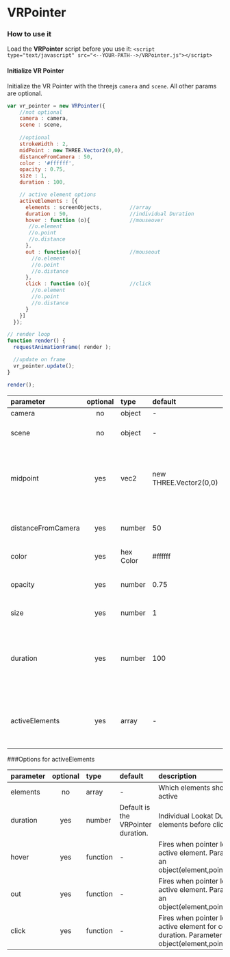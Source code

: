 # VRPointer

### How to use it
Load the **VRPointer** script before you use it:
`<script type="text/javascript" src="<--YOUR-PATH-->/VRPointer.js"></script>`

#### Initialize VR Pointer
Initialize the VR Pointer with the threejs `camera` and `scene`. All other params are optional.

```js
var vr_pointer = new VRPointer({
    //not optional
    camera : camera,
    scene : scene,
    
    //optional
    strokeWidth : 2,                  
    midPoint : new THREE.Vector2(0,0),
    distanceFromCamera : 50,          
    color : '#ffffff',                
    opacity : 0.75,                   
    size : 1,                         
    duration : 100,                   

    // active element options
    activeElements : [{                 
      elements : screenObjects,         //array
      duration : 50,                    //individual Duration
      hover : function (o){             //mouseover
       //o.element
       //o.point
       //o.distance
      },
      out : function(o){                //mouseout
        //o.element
        //o.point
        //o.distance
      },
      click : function (o){             //click
        //o.element
        //o.point
        //o.distance
      }
    }]
  });

// render loop
function render() { 
  requestAnimationFrame( render );

  //update on frame
  vr_pointer.update();
}

render();

```


| parameter          | optional      | type      | default  | description  |
| :-------------     |:-------------:|:-------------| :--------| :------------|
| camera             | no            | object              | -        | Camera |
| scene              | no            | object            | -        | scene the pointer is append to   |
| midpoint           | yes           | vec2           | new THREE.Vector2(0,0) | Set the location for the Pointer. Default is in the center of the window. |
| distanceFromCamera | yes           | number           | 50       | Pointer distance relative to camera |
| color              | yes           | hex Color           | #ffffff  | Color of the Pointer |
| opacity            | yes           | number           | 0.75     | Circle fill opacity while hovering  |
| size               | yes           | number           | 1        | Size of Pointer  |
| duration           | yes           | number           | 100      | How long you have to look at the element before the click function executes?  |
| activeElements     | yes           | array           | -        | Define active Elements. See table below for more info  |


###Options for activeElements

| parameter          | optional      | type      | default  | description  |
| -------------      |:-------------:|:----------| :--------| :------------|
| elements           | no            | array     | -        | Which elements should be active |
| duration           | yes           | number    | Default is the VRPointer duration.  | Individual Lookat Duration for elements before click is fired.|
| hover              | yes           | function  | -  | Fires when pointer looks at an active element. Parameter is an object(element,point,distance)  |
| out                | yes           | function  | -  | Fires when pointer leave an active element. Parameter is an object(element,point,distance)  |
| click              | yes           | function  | -  | Fires when pointer looks at an active element for certain duration. Parameter is an object(element,point,distance)|
